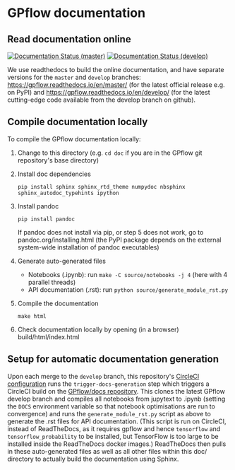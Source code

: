 # GPflow documentation

## Read documentation online

[![Documentation Status (master)](https://readthedocs.org/projects/gpflow/badge/?version=master)](http://gpflow.readthedocs.io/en/master/?badge=master)
[![Documentation Status (develop)](https://readthedocs.org/projects/gpflow/badge/?version=develop)](http://gpflow.readthedocs.io/en/develop/?badge=develop)

We use readthedocs to build the online documentation, and have separate versions for the `master` and `develop` branches:
https://gpflow.readthedocs.io/en/master/ (for the latest official release e.g. on PyPI) and
https://gpflow.readthedocs.io/en/develop/ (for the latest cutting-edge code available from the develop branch on github).


## Compile documentation locally

To compile the GPflow documentation locally:

1. Change to this directory (e.g. `cd doc` if you are in the GPflow git repository's base directory)

2. Install doc dependencies
   ```
   pip install sphinx sphinx_rtd_theme numpydoc nbsphinx sphinx_autodoc_typehints ipython
   ```

3. Install pandoc
   ```
   pip install pandoc
   ```
   If pandoc does not install via pip, or step 5 does not work, go to pandoc.org/installing.html (the PyPI package depends on the external system-wide installation of pandoc executables)

4. Generate auto-generated files
   * Notebooks (.ipynb): run `make -C source/notebooks -j 4` (here with 4 parallel threads)
   * API documentation (.rst): run `python source/generate_module_rst.py`

5. Compile the documentation
   ```
   make html
   ```

6. Check documentation locally by opening (in a browser) build/html/index.html


## Setup for automatic documentation generation

Upon each merge to the `develop` branch, this repository's [CircleCI configuration](../.circleci/config.yml) runs the `trigger-docs-generation` step
which triggers a CircleCI build on the [GPflow/docs repository](https://github.com/GPflow/docs).
This clones the latest GPflow develop branch and compiles all notebooks from jupytext to .ipynb
(setting the `DOCS` environment variable so that notebook optimisations are run to convergence)
and runs the `generate_module_rst.py` script as above to generate the .rst files for API documentation.
(This script is run on CircleCI, instead of ReadTheDocs, as it requires gpflow and hence `tensorflow` and `tensorflow_probability` to be installed, but TensorFlow is too large to be installed inside the ReadTheDocs docker images.)
ReadTheDocs then pulls in these auto-generated files as well as all other files within this doc/ directory to actually build the documentation using Sphinx.
